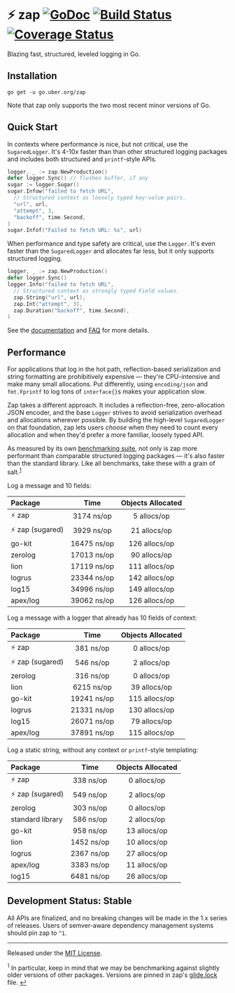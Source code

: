 # :zap: zap [![GoDoc][doc-img]][doc] [![Build Status][ci-img]][ci] [![Coverage Status][cov-img]][cov]

Blazing fast, structured, leveled logging in Go.

## Installation

`go get -u go.uber.org/zap`

Note that zap only supports the two most recent minor versions of Go.

## Quick Start

In contexts where performance is nice, but not critical, use the
`SugaredLogger`. It's 4-10x faster than than other structured logging
packages and includes both structured and `printf`-style APIs.

```go
logger, _ := zap.NewProduction()
defer logger.Sync() // flushes buffer, if any
sugar := logger.Sugar()
sugar.Infow("failed to fetch URL",
  // Structured context as loosely typed key-value pairs.
  "url", url,
  "attempt", 3,
  "backoff", time.Second,
)
sugar.Infof("Failed to fetch URL: %s", url)
```

When performance and type safety are critical, use the `Logger`. It's even
faster than the `SugaredLogger` and allocates far less, but it only supports
structured logging.

```go
logger, _ := zap.NewProduction()
defer logger.Sync()
logger.Info("failed to fetch URL",
  // Structured context as strongly typed Field values.
  zap.String("url", url),
  zap.Int("attempt", 3),
  zap.Duration("backoff", time.Second),
)
```

See the [documentation][doc] and [FAQ](FAQ.md) for more details.

## Performance

For applications that log in the hot path, reflection-based serialization and
string formatting are prohibitively expensive &mdash; they're CPU-intensive
and make many small allocations. Put differently, using `encoding/json` and
`fmt.Fprintf` to log tons of `interface{}`s makes your application slow.

Zap takes a different approach. It includes a reflection-free, zero-allocation
JSON encoder, and the base `Logger` strives to avoid serialization overhead
and allocations wherever possible. By building the high-level `SugaredLogger`
on that foundation, zap lets users *choose* when they need to count every
allocation and when they'd prefer a more familiar, loosely typed API.

As measured by its own [benchmarking suite][], not only is zap more performant
than comparable structured logging packages &mdash; it's also faster than the
standard library. Like all benchmarks, take these with a grain of salt.<sup
id="anchor-versions">[1](#footnote-versions)</sup>

Log a message and 10 fields:

| Package | Time | Objects Allocated |
| :--- | :---: | :---: |
| :zap: zap | 3174 ns/op | 5 allocs/op |
| :zap: zap (sugared) | 3929 ns/op | 21 allocs/op |
| go-kit | 16475 ns/op | 126 allocs/op |
| zerolog | 17013 ns/op | 90 allocs/op |
| lion | 17119 ns/op | 111 allocs/op |
| logrus | 23344 ns/op | 142 allocs/op |
| log15 | 34996 ns/op | 149 allocs/op |
| apex/log | 39062 ns/op | 126 allocs/op |

Log a message with a logger that already has 10 fields of context:

| Package | Time | Objects Allocated |
| :--- | :---: | :---: |
| :zap: zap | 381 ns/op | 0 allocs/op |
| :zap: zap (sugared) | 546 ns/op | 2 allocs/op |
| zerolog | 316 ns/op | 0 allocs/op |
| lion | 6215 ns/op | 39 allocs/op |
| go-kit | 19241 ns/op | 115 allocs/op |
| logrus | 21331 ns/op | 130 allocs/op |
| log15 | 26071 ns/op | 79 allocs/op |
| apex/log | 37891 ns/op | 115 allocs/op |

Log a static string, without any context or `printf`-style templating:

| Package | Time | Objects Allocated |
| :--- | :---: | :---: |
| :zap: zap | 338 ns/op | 0 allocs/op |
| :zap: zap (sugared) | 549 ns/op | 2 allocs/op |
| zerolog | 303 ns/op | 0 allocs/op |
| standard library | 586 ns/op | 2 allocs/op |
| go-kit | 958 ns/op | 13 allocs/op |
| lion | 1452 ns/op | 10 allocs/op |
| logrus | 2367 ns/op | 27 allocs/op |
| apex/log | 3383 ns/op | 11 allocs/op |
| log15 | 6481 ns/op | 26 allocs/op |

## Development Status: Stable

All APIs are finalized, and no breaking changes will be made in the 1.x series
of releases. Users of semver-aware dependency management systems should pin
zap to `^1`.

<hr>

Released under the [MIT License](LICENSE.txt).

<sup id="footnote-versions">1</sup> In particular, keep in mind that we may be
benchmarking against slightly older versions of other packages. Versions are
pinned in zap's [glide.lock][] file. [↩](#anchor-versions)

[doc-img]: https://godoc.org/go.uber.org/zap?status.svg
[doc]: https://godoc.org/go.uber.org/zap
[ci-img]: https://travis-ci.org/uber-go/zap.svg?branch=master
[ci]: https://travis-ci.org/uber-go/zap
[cov-img]: https://codecov.io/gh/uber-go/zap/branch/master/graph/badge.svg
[cov]: https://codecov.io/gh/uber-go/zap
[benchmarking suite]: https://github.com/uber-go/zap/tree/master/benchmarks
[glide.lock]: https://github.com/uber-go/zap/blob/master/glide.lock
